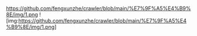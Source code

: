https://github.com/fengxunzhe/crawler/blob/main/%E7%9F%A5%E4%B9%8E/img/1.png
![img:https://github.com/fengxunzhe/crawler/blob/main/%E7%9F%A5%E4%B9%8E/img/1.png]
